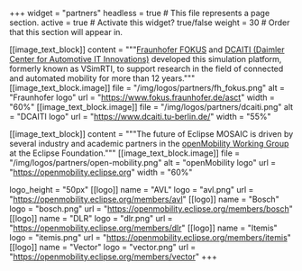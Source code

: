 +++
widget = "partners"
headless = true  # This file represents a page section.
active = true  # Activate this widget? true/false
weight = 30  # Order that this section will appear in.

[[image_text_block]]
    content = """[Fraunhofer FOKUS](https://fokus.fraunhofer.de/en) and [DCAITI (Daimler Center for Automotive IT
        Innovations)](https://www.dcaiti.tu-berlin.de/) developed this simulation platform, formerly known as VSimRTI,
        to support research in the field of connected and automated mobility for more than 12 years."""
    [[image_text_block.image]]
        file = "/img/logos/partners/fh_fokus.png"
        alt = "Fraunhofer logo"
        url = "https://www.fokus.fraunhofer.de/asct"
        width = "60%"
    [[image_text_block.image]]
        file = "/img/logos/partners/dcaiti.png"
        alt = "DCAITI logo"
        url = "https://www.dcaiti.tu-berlin.de/"
        width = "55%"
        
[[image_text_block]]
    content = """The future of Eclipse MOSAIC is driven by several industry and academic partners in the [openMobility
        Working Group](https://openmobility.eclipse.org) at the Eclipse Foundation."""
    [[image_text_block.image]]
        file = "/img/logos/partners/open-mobility.png"
        alt = "openMobility logo"
        url = "https://openmobility.eclipse.org"
        width = "60%"


logo_height = "50px"
[[logo]]
    name = "AVL"
    logo = "avl.png"
    url = "https://openmobility.eclipse.org/members/avl"
[[logo]]
    name = "Bosch"
    logo = "bosch.png"
    url = "https://openmobility.eclipse.org/members/bosch"
[[logo]]
    name = "DLR"
    logo = "dlr.png"
    url = "https://openmobility.eclipse.org/members/dlr"
[[logo]]
    name = "Itemis"
    logo = "itemis.png"
    url = "https://openmobility.eclipse.org/members/itemis"
[[logo]]
    name = "Vector"
    logo = "vector.png"
    url = "https://openmobility.eclipse.org/members/vector"
+++
